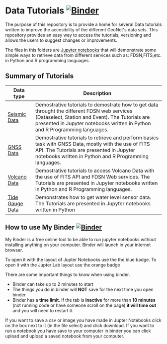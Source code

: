 # Data Tutorials [![Binder](https://mybinder.org/badge_logo.svg)](https://mybinder.org/v2/gh/JenLowe/data_tutorials/master)


The purpose of this repository is to provide a home for several Data tutorials written to improve the accesibility of the different GeoNet's data sets. This repository provides an easy way to access the tutorials, versioning and allows the users to suggest changes or improvements.

The files in this folders are [Jupyter notebooks](https://jupyter.org/)  that will demonstrate some simple ways to retrieve data from different services such as: FDSN,FITS,etc. in Python and R programming languages. 

## Summary of Tutorials

| Data type  | Description   |
| ------------- | ------------- |
| [Seismic Data](Seismic_Data) | Demostrative tutorials to demostrate how to get data throught the different FDSN web services (Dataselect, Station and Event). The Tutorials are presented in Jupyter notebooks written in Python and R Programming languages.|
| [GNSS Data](GNSS_Data) | Demostrative tutorials to retrieve and perform basics task with GNSS Data, mostly with the use of FITS API. The Tutorials are presented in Jupyter notebooks written in Python and R Programming languages.|
| [Volcano Data](Volcano_Data) | Demostrative tutorials to access Volcano Data with the use of FITS API and FDSN Web services. The Tutorials are presented in Jupyter notebooks written in Python and R Programming languages.|
| [Tide Gauge Data](Tide_Gauge_Data) | Demonstrates how to get water level sensor data. The Tutorials are presented in Jupyter notebooks written in Python|


## How to use My Binder [![Binder](https://mybinder.org/badge_logo.svg)](https://mybinder.org/v2/gh/JenLowe/data_tutorials/master)

My Binder is a free online tool to be able to run jupyter notebooks without installing anything on your computer. Binder will launch in your internet browser.

To open it with the layout of Jupter Notebooks use the the blue badge. To open it with the Jupter Lab layout use the orange badge

There are some important things to know when using binder. 
-	Binder can take up to 2 minutes to start
-	The things you do in binder will **NOT** save for the next time you open binder
-	Binder has a **time limit**. If the tab is **inactive** for more than **10 minutes** (not running code or have someone scroll on the page) **it will time out** and you will need to restart it. 

If you want to save a csv or image you have made in Jupter Notebooks click on the box next to it (in the file select) and click download.
If you want to run a notebook you have save to your computer in binder you can click upload and upload a saved notebook from your computer. 

